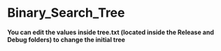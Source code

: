 # Binary_Search_Tree
**You can edit the values inside tree.txt (located inside the Release and Debug folders) to change the initial tree**

